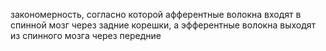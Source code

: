  закономерность, согласно кото­рой афферентные волокна входят в спинной мозг через задние
корешки, а эфферентные волокна выходят из спинного мозга через передние